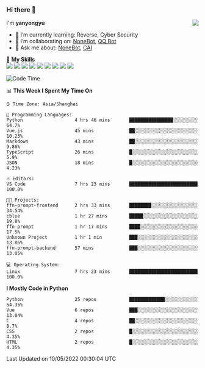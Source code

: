 ### Hi there 👋

<a href="#">
  <img align="right" src="https://github-readme-stats.vercel.app/api?username=yanyongyu&count_private=true&show_icons=true&bg_color=15,f2f7fd,E0EAFC" />
</a>

I'm **yanyongyu**

- 🌱 I’m currently learning: Reverse, Cyber Security
- 👯 I’m collaborating on: [NoneBot](https://github.com/nonebot), [QQ Bot](https://github.com/Mrs4s/go-cqhttp)
- 💬 Ask me about: [NoneBot](https://github.com/nonebot), [CAI](https://github.com/cscs181/CAI)

🌟 **My Skills**  
![](https://img.shields.io/badge/-Python-3e74a2?style=flat-square&logo=Python&logoColor=fff)
![](https://img.shields.io/badge/-Node.js-339933?style=flat-square&logo=Node.js&logoColor=fff)
![](https://img.shields.io/badge/-Vue-4fc08d?style=flat-square&logo=Vue.js&logoColor=fff)
![](https://img.shields.io/badge/-React-2d98ce?style=flat-square&logo=React&logoColor=fff)
![](https://img.shields.io/badge/-Docker-2496ED?style=flat-square&logo=Docker&logoColor=fff)
![](https://img.shields.io/badge/-Linux-000000?style=flat-square&logo=Linux&logoColor=fff)
![](https://img.shields.io/badge/-MySQL-4479A1?style=flat-square&logo=MySQL&logoColor=fff)
![](https://img.shields.io/badge/-Redis-DC382D?style=flat-square&logo=Redis&logoColor=fff)
![](https://img.shields.io/badge/-MongoDB-47A248?style=flat-square&logo=MongoDB&logoColor=fff)

<!--START_SECTION:waka-->
![Code Time](http://img.shields.io/badge/Code%20Time-0-blue)

📊 **This Week I Spent My Time On** 

```text
⌚︎ Time Zone: Asia/Shanghai

💬 Programming Languages: 
Python                   4 hrs 46 mins       ████████████████░░░░░░░░░   64.7% 
Vue.js                   45 mins             ██░░░░░░░░░░░░░░░░░░░░░░░   10.23% 
Markdown                 43 mins             ██░░░░░░░░░░░░░░░░░░░░░░░   9.86% 
TypeScript               26 mins             █░░░░░░░░░░░░░░░░░░░░░░░░   5.9% 
JSON                     18 mins             █░░░░░░░░░░░░░░░░░░░░░░░░   4.23%

🔥 Editors: 
VS Code                  7 hrs 23 mins       █████████████████████████   100.0%

🐱‍💻 Projects: 
ffn-prompt-frontend      2 hrs 33 mins       ████████░░░░░░░░░░░░░░░░░   34.54% 
cblue                    1 hr 27 mins        █████░░░░░░░░░░░░░░░░░░░░   19.8% 
ffn-prompt               1 hr 17 mins        ████░░░░░░░░░░░░░░░░░░░░░   17.5% 
Unknown Project          1 hr 1 min          ███░░░░░░░░░░░░░░░░░░░░░░   13.86% 
ffn-prompt-backend       57 mins             ███░░░░░░░░░░░░░░░░░░░░░░   13.05%

💻 Operating System: 
Linux                    7 hrs 23 mins       █████████████████████████   100.0%

```

**I Mostly Code in Python** 

```text
Python                   25 repos            █████████████░░░░░░░░░░░░   54.35% 
Vue                      6 repos             ███░░░░░░░░░░░░░░░░░░░░░░   13.04% 
C                        4 repos             ██░░░░░░░░░░░░░░░░░░░░░░░   8.7% 
CSS                      2 repos             █░░░░░░░░░░░░░░░░░░░░░░░░   4.35% 
HTML                     2 repos             █░░░░░░░░░░░░░░░░░░░░░░░░   4.35%

```



 Last Updated on 10/05/2022 00:30:04 UTC
<!--END_SECTION:waka-->
